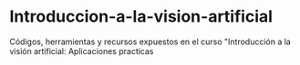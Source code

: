# Introduccion-a-la-vision-artificial
Códigos, herramientas y recursos expuestos en el curso "Introducción a la visión artificial: Aplicaciones practicas
